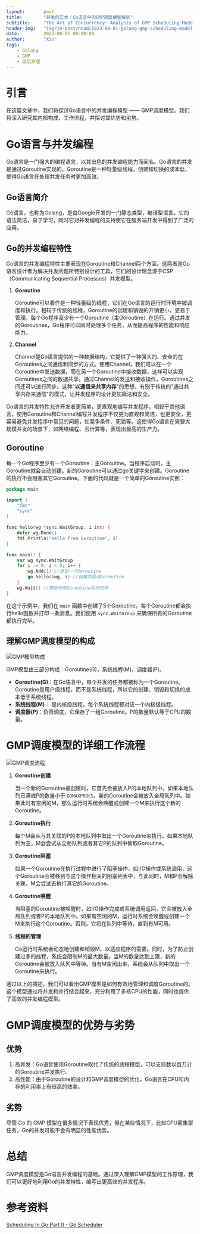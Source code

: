 ```yaml
---
layout:       post
title:        "并发的艺术：Go语言中的GMP调度模型解析"
subtitle:     "The Art of Concurrency: Analysis of GMP Scheduling Model in Golang"
header-img:   "img/in-post/head/2023-08-01-golang-gmp-scheduling-model.jpeg"
date:         2023-08-01 00:00:00
author:       "Xic"
tags:
    - Golang
    - GMP
    - 底层原理
---
```

# 引言

在这篇文章中，我们将探讨Go语言中的并发编程模型 —— GMP调度模型。我们将深入研究其内部构成、工作流程，并探讨其优势和劣势。

# Go语言与并发编程

Go语言是一门强大的编程语言，以其出色的并发编程能力而闻名。Go语言的并发是通过Goroutine实现的，Goroutine是一种轻量级线程，创建和切换的成本低，使得Go语言在处理并发任务时更加高效。

## Go语言简介

Go语言，也称为Golang，是由Google开发的一门静态类型，编译型语言。它的语法简洁，易于学习，同时它对并发编程的支持使它在服务端开发中得到了广泛的应用。

## Go的并发编程特性

Go语言的并发编程特性主要表现在Goroutine和Channel两个方面。这两者是Go语言设计者为解决并发问题所特别设计的工具，它们的设计理念源于CSP（Communicating Sequential Processes）并发模型。

1. **Goroutine**

   Goroutine可以看作是一种轻量级的线程，它们在Go语言的运行时环境中被调度和执行。相较于传统的线程，Goroutine的创建和销毁的开销更小，更易于管理。每个Go程序至少有一个Goroutine（主Goroutine）在运行。通过并发的Goroutines，Go程序可以同时处理多个任务，从而提高程序的性能和响应能力。

2. **Channel**

   Channel是Go语言提供的一种数据结构，它提供了一种强大的、安全的在Goroutines之间通信和同步的方式。使用Channel，我们可以在一个Goroutine中发送数据，而在另一个Goroutine中接收数据，这样可以实现Goroutines之间的数据共享。通过Channel的发送和接收操作，Goroutines之间还可以进行同步。这种"**以通信来共享内存**"的思想，有别于传统的"通过共享内存来通信"的模式，让并发程序的设计更加简洁和安全。

Go语言的并发特性允许开发者更简单，更直观地编写并发程序。相较于其他语言，使用Goroutine和Channel编写并发程序不仅更为直观和简洁，也更安全，更容易避免并发程序中常见的问题，如竞争条件、死锁等。这使得Go语言在需要大规模并发的场景下，如网络编程、云计算等，表现出极高的生产力。

## Goroutine


每一个Go程序至少有一个Goroutine：主Goroutine。当程序启动时，主Goroutine就会自动创建。新的Goroutine可以通过go关键字来创建。Goroutine的执行不会阻塞其它Goroutine。下面的代码就是一个简单的Goroutine实例：

```go
package main

import (
    "fmt"
    "sync"
)

func hello(wg *sync.WaitGroup, i int) {
    defer wg.Done()
    fmt.Println("Hello from Goroutine", i)
}

func main() {
    var wg sync.WaitGroup
    for i := 0; i < 5; i++ {
        wg.Add(1) //添加一个Goroutine
        go hello(&wg, i) //创建并启动Goroutine
    }
    wg.Wait() //等待所有Goroutine执行完毕
}
```

在这个示例中，我们在 `main` 函数中创建了5个Goroutine。每个Goroutine都会执行hello函数并打印一条消息。我们使用 `sync.WaitGroup` 来确保所有的Goroutine都执行完毕。

## 理解GMP调度模型的构成

![GMP模型构成](/img/in-post/article-pic/gmp_storage_structure.png)

GMP模型由三部分构成：Goroutine(G)，系统线程(M)，调度器(P)。

- **Goroutine(G)**：在Go语言中，每个并发的任务都被称为一个Goroutine。Goroutine是用户级线程，而不是系统线程，所以它的创建、销毁和切换的成本低于系统线程。   
- **系统线程(M)**： 是内核级线程，每个系统线程都对应一个内核级线程。  
- **调度器(P)**：负责调度，它保存了一组Goroutine。P的数量默认等于CPU的数量。

# GMP调度模型的详细工作流程

![GMP调度流程](/img/in-post/article-pic/gmp_scheduling_process.png)

1. **Goroutine创建**

   当一个新的Goroutine被创建时，它首先会被放入P的本地队列中。如果本地队列已满或P的数量小于 `GOMAXPROCS`，新的Goroutine会被放入全局队列中。如果此时有空闲的M，那么运行时系统会唤醒或创建一个M来执行这个新的Goroutine。

2. **Goroutine执行**

   每个M会从与其关联的P的本地队列中取出一个Goroutine来执行。如果本地队列为空，M会尝试从全局队列或者其它P的队列中偷取Goroutine。

3. **Goroutine阻塞**

   如果一个Goroutine在执行过程中进行了阻塞操作，如I/O操作或系统调用，这个Goroutine会被移到与这个操作相关的阻塞列表中，与此同时，M和P会解除关联，M会尝试去执行其它的Goroutine。

4. **Goroutine唤醒**

   当阻塞的Goroutine被唤醒时，如I/O操作完成或系统调用返回，它会被放入全局队列或者P的本地队列中。如果有空闲的M，运行时系统会唤醒或创建一个M来执行这个Goroutine。否则，它将在队列中等待，直到有M可用。

5. **线程的管理**

   Go运行时系统会动态地创建和销毁M，以适应程序的需要。同时，为了防止创建过多的线程，系统会限制M的最大数量。当M的数量达到上限，新的Goroutine会被放入队列中等待。当有M空闲出来，系统会从队列中取出一个Goroutine来执行。

通过以上的描述，我们可以看出GMP模型是如何有效地管理和调度Goroutine的。这个模型通过将并发和并行结合起来，充分利用了多核CPU的性能，同时也提供了高效的并发编程模型。
# GMP调度模型的优势与劣势

## 优势

1. 高并发：Go语言使用Goroutine取代了传统的线程模型，可以支持数以百万计的Goroutine并发执行。
2. 高性能：由于Goroutine的设计和GMP调度模型的优化，Go语言在CPU和内存的利用率上有很高的效率。

## 劣势

尽管 Go 的 GMP 模型在很多情况下表现优秀，但在某些情况下，比如CPU密集型任务，Go的并发可能不会有明显的性能优势。

# 总结

GMP调度模型是Go语言并发编程的基础。通过深入理解GMP模型的工作原理，我们可以更好地利用Go的并发特性，编写出更高效的并发程序。

# 参考资料
[Scheduling In Go:Part II - Go Scheduler](https://www.ardanlabs.com/blog/2018/08/scheduling-in-go-part2.html)